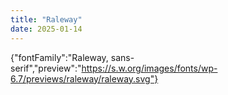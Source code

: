 ```yaml
---
title: "Raleway"
date: 2025-01-14
---
```


{"fontFamily":"Raleway, sans-serif","preview":"https://s.w.org/images/fonts/wp-6.7/previews/raleway/raleway.svg"}
